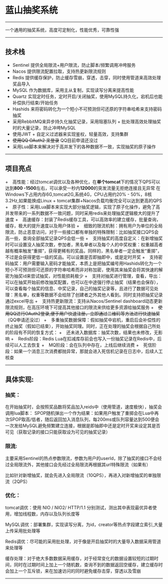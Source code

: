 # 蓝山抽奖系统

---

一个通用的抽奖系统，高度可定制化，性能优秀，可靠性强

---

## 技术栈

+ Sentinel 提供全局限流+用户限流，防止脚本/频繁调用冲垮服务
+ Nacos 提供限流配置拉取，支持热更新限流规则
+ Redis 提供缓存保护，防止缓存雪崩，穿透，击穿，同时使用管道来高效处理奖品导入
+ MySQL 作为数据库，采用主从复制，实现读写分离来提高性能
+ Quartz 实现定时任务，定时开启/关闭抽奖，使用MySQL持久化，宕机后也能补偿执行结束/开始任务
+ Hashids 来将密码转化为一个短小不可预测但可还原的字符串哈希来支持密码抽奖
+ 采用RebbitMQ来异步持久化抽奖记录，采用阻塞队列 + 批处理高效处理抽奖时的大量记录，防止冲垮MySQL
+ 使用JWT + 自定义过滤器来实现鉴权，轻量高效，支持集群
+ ~~使用QQ OAuth2 来登录~~ QQ目前申请还没过
+ 采用Lua脚本来解决对于高并发下的各种数据不一致，实现抽奖的原子操作

---

## 项目亮点

+　高性能：经过tomcat调优以及各种优化，在**单个tomcat**下的情况下QPS可以达到**800 -1500**左右，可以承受一秒内**12000**的突发流量无拒绝连接且无异常 在Windows下占用内存6G,tomcat2G,系统4G，CPU占用约20% - 50%，8核 3.2Hz,如果能换成Linux + tomcat集群+Nacos负载均衡完全可以达到更高的QPS
+　原子性：采用Lua脚本来实现大部分抽奖逻辑，实现了原子化操作，避免了高并发带来的一系列数据不一致问题，同时采用redis来处理抽奖逻辑极大的提升了速度
+　高速缓存：封装了Redis缓存工具，可以高效率的建立缓存，批量查询，缓存，极大的提升速度以及用户体验
+　细致的限流机制：拥有用户为单位的全局限流，防止恶意访问，对于一些接口都有单独的特殊限制：比如抽奖接口QPS会高一些，查询全部抽奖记录QPS会低一些
+　支持抽奖的高度自定义：在新增抽奖时可以设置没人抽奖次数，参加者，黑名单者以及每个人的中奖权重：权重越高者越有概率触发“重掷”，获得更稀有的奖品，同样的，黑名单者一定会触发“重掷”，不过是会获得更低一级的奖品。可以设置是否即抽即中，或是定时开奖
+　支持密码抽奖：用户需要输入密码才能抽奖，本质上是把抽奖编号用Hashids转化为一个短小不可预测但可还原的字符串哈希而非对称加密，使用其来抽奖会将其快速的解密为抽奖id来尝试抽奖，对性能损耗极少
+　支持对抽奖进行管理，查看，导出：可以在抽奖开始前修改抽奖配置，也可以在中途强行停止抽奖（结果也会保存），可以查看每个抽奖的信息、中奖记录，自己的抽奖记录等，且进行了数据可见处理：黑名单，权重等数据不会给除了创建者之外其他人看到。同时支持把抽奖记录通过excel导出
+　支持热更新限流：支持从Nacos/Sentinel dashboard动态更新限流规则，在高压环境下可提高其他接口的限流来供给更多资源给抽奖服务
+　~~使用QQ进行OAuth2登录,便于用户快速注册，立即通过二维码等方法进行快速抽奖~~ （QQ申请还没过）
+　多重抽奖数据保障：假如抽奖中宕机，重启后会补偿性的终止抽奖（假如已结束），开始抽奖同理。同时，正在处理的抽奖会根据自己所处的阶段有不同的恢复方式：
+　还未进入数据库：抽奖次数，结果也未修改，无影响
+　Redis阶段：Redis Lua在扣减库存前会也写入一份抽奖记录在Redis中，后续可以人工去恢复
+　MQ阶段：会在队列中存在，上线后继续消费
+　死信阶段：如果一个消息三次消费都抛异常，那就会进入死信机记录在日志中，后续人工核查

---

## 具体实现:

### 抽奖：

在开始抽奖时，会按照奖品数将奖品加入reids中（使用管道，速度极快），抽奖会调用lua脚本： SPOP随机弹出一个作为结果：如果用户触发了重掷会在Lua中再次SPOP取高/低者，随后返回加入消息队列，每200ms或队列容量达到500便会一次发给MySQL避免频繁建立连接，根据是即抽即中还是定时开奖来设定其是否可见（获取记录的接口只能获取设为可见的抽奖记录）

### 限流:

主要采用Sentinel的热点参数限流，参数为用户的userId，除了抽奖的接口不会经过全局限流外，其他接口会先经过全局限流再根据其url特殊限流（如果有）

比如针对新增抽奖，就会先进入全局限流（10QPS），再进入对新增抽奖的单独限流（2QPS）

### 优化：

tomcat调优：使用 NIO / NIO2/ HTTP/1.1 分别测试，测出其中表现最优异者使用，增加线程数，内存以及队列长度等

MySQL调优：部署集群，实现读写分离，为id，creator等热点字段建立索引,大量上传采用批处理等

Redis调优：尽可能的采用批处理，对于像是开启抽奖时的大量导入数据采用管道来处理等

缓存处理：对于绝大多数数据采用缓存，对于经常变化的数据设置较短的过期时间，同时在过期时间上加上一个随机数，查询不到的数据返回空缓存，建立缓存时会加上一个互斥锁，来在加速访问的同时避免缓存击穿，穿透以及雪崩

---

